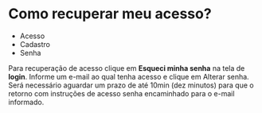 # Como recuperar meu acesso?

- Acesso
- Cadastro
- Senha

Para recuperação de acesso clique em **Esqueci minha senha** na tela de **login**. Informe um e-mail ao qual tenha acesso e clique em Alterar senha. 
Será necessário aguardar um prazo de até 10min (dez minutos) para que o retorno com instruções de acesso senha encaminhado para o e-mail informado.